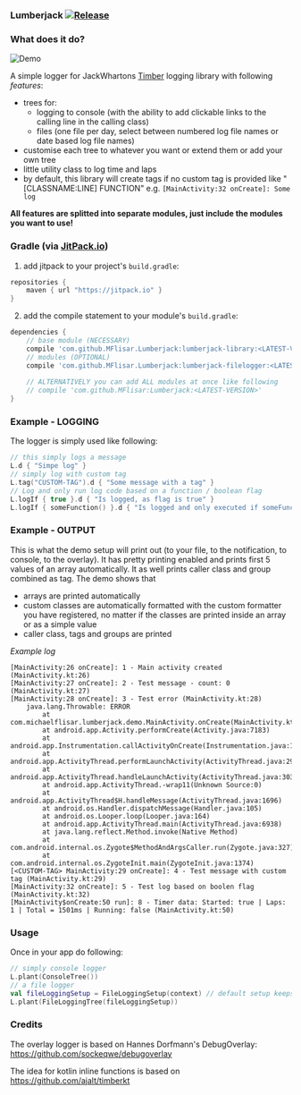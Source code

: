 ### Lumberjack [![Release](https://jitpack.io/v/MFlisar/Lumberjack.svg)](https://jitpack.io/#MFlisar/Lumberjack)

### What does it do?

![Demo](https://github.com/MFlisar/Lumberjack/blob/master/files/demo.gif?raw=true)

A simple logger for JackWhartons [Timber](https://github.com/JakeWharton/timber) logging library with following *features*:

* trees for:
  * logging to console (with the ability to add clickable links to the calling line in the calling class)
  * files (one file per day, select between numbered log file names or date based log file names)
* customise each tree to whatever you want or extend them or add your own tree
* little utility class to log time and laps
* by default, this library will create tags if no custom tag is provided like "[CLASSNAME:LINE] FUNCTION" e.g. `[MainActivity:32 onCreate]: Some log`

**All features are splitted into separate modules, just include the modules you want to use!**

### Gradle (via [JitPack.io](https://jitpack.io/))

1) add jitpack to your project's `build.gradle`:

```groovy
repositories {
    maven { url "https://jitpack.io" }
}
```

2) add the compile statement to your module's `build.gradle`:

```groovy
dependencies {
    // base module (NECESSARY)
	compile 'com.github.MFlisar.Lumberjack:lumberjack-library:<LATEST-VERSION>'
    // modules (OPTIONAL)
    compile 'com.github.MFlisar.Lumberjack:lumberjack-filelogger:<LATEST-VERSION>'
    
    // ALTERNATIVELY you can add ALL modules at once like following
    // compile 'com.github.MFlisar:Lumberjack:<LATEST-VERSION>'
}
```

### Example - LOGGING

The logger is simply used like following:

```kotlin
// this simply logs a message
L.d { "Simpe log" }
// simply log with custom tag
L.tag("CUSTOM-TAG").d { "Some message with a tag" }
// Log and only run log code based on a function / boolean flag
L.logIf { true }.d { "Is logged, as flag is true" }
L.logIf { someFunction() }.d { "Is logged and only executed if someFunction returns true" }
```

### Example - OUTPUT

This is what the demo setup will print out (to your file, to the notification, to console, to the overlay). It has pretty printing enabled and prints first 5 values of an array automatically. It as well prints caller class and group combined as tag. The demo shows that

* arrays are printed automatically
* custom classes are automatically formatted with the custom formatter you have registered, no matter if the classes are printed inside an array or as a simple value
* caller class, tags and groups are printed

*Example log*

```
[MainActivity:26 onCreate]: 1 - Main activity created (MainActivity.kt:26)
[MainActivity:27 onCreate]: 2 - Test message - count: 0 (MainActivity.kt:27)
[MainActivity:28 onCreate]: 3 - Test error (MainActivity.kt:28)
    java.lang.Throwable: ERROR
        at com.michaelflisar.lumberjack.demo.MainActivity.onCreate(MainActivity.kt:28)
        at android.app.Activity.performCreate(Activity.java:7183)
        at android.app.Instrumentation.callActivityOnCreate(Instrumentation.java:1220)
        at android.app.ActivityThread.performLaunchActivity(ActivityThread.java:2908)
        at android.app.ActivityThread.handleLaunchActivity(ActivityThread.java:3030)
        at android.app.ActivityThread.-wrap11(Unknown Source:0)
        at android.app.ActivityThread$H.handleMessage(ActivityThread.java:1696)
        at android.os.Handler.dispatchMessage(Handler.java:105)
        at android.os.Looper.loop(Looper.java:164)
        at android.app.ActivityThread.main(ActivityThread.java:6938)
        at java.lang.reflect.Method.invoke(Native Method)
        at com.android.internal.os.Zygote$MethodAndArgsCaller.run(Zygote.java:327)
        at com.android.internal.os.ZygoteInit.main(ZygoteInit.java:1374)
[<CUSTOM-TAG> MainActivity:29 onCreate]: 4 - Test message with custom tag (MainActivity.kt:29)
[MainActivity:32 onCreate]: 5 - Test log based on boolen flag  (MainActivity.kt:32)	
[MainActivity$onCreate:50 run]: 8 - Timer data: Started: true | Laps: 1 | Total = 1501ms | Running: false (MainActivity.kt:50)
```

### Usage

Once in your app do following:

```kotlin
// simply console logger
L.plant(ConsoleTree())
// a file logger
val fileLoggingSetup = FileLoggingSetup(context) // default setup keeps log files for 7 days and creates a new file each day
L.plant(FileLoggingTree(fileLoggingSetup))
```

### Credits

The overlay logger is based on Hannes Dorfmann's DebugOverlay: https://github.com/sockeqwe/debugoverlay

The idea for kotlin inline functions is based on https://github.com/ajalt/timberkt